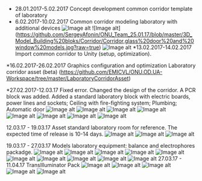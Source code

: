 * 28.01.2017-5.02.2017  Concept development common corridor template of laboratory
* 6.02.2017-10.02.2017 Сommon corridor modeling laboratory with additional devices
![Image alt](https://github.com/SergeyAfonin/ONU_Team_25.01.17/blob/master/3D_Model_Building%20bloks/Corridor/Ceiling%20Lamps%2C%20Ventilation%20and%20Smoke%20removal%2C%20Fire%20sprinkler%20and%20Smoke%20detector.jpg)
![Image alt]  (https://github.com/SergeyAfonin/ONU_Team_25.01.17/blob/master/3D_Model_Building%20bloks/Corridor/Corridor,glass%20door%20and%20window%20models.jpg?raw=true)
![Image alt](https://github.com/SergeyAfonin/ONU_Team_25.01.17/blob/master/3D_Model_Building%20bloks/Corridor/Door,%20Electronic%20key%20lock,%20Switches,%20Electrical%20board.jpg?raw=true)
*13.02.2017-14.02.2017 Import common corridor to Unity (setup, optimization).

*16.02.2017-26.02.2017 Graphics configuration and optimization Laboratory corridor asset (beta) 
(https://github.com/EMICVL/ONU.OD.UA-Workspace/tree/master/LaboratoryCorridorAsset)

*27.02.2017-12.03.17 Fixed error. Changed the design of the corridor. A PCR block was added. Added a standard laboratory block with electric boards, power lines and sockets; Ceiling with fire-fighting system; Plumbing; Automatic door
![Image alt](https://github.com/EMICVL/ONU_Team_25.01.17/blob/master/3D_Model_Building%20bloks/Corridor/LaboratoryCorridor02%20(PCR_block).jpg)
![Image alt](https://github.com/EMICVL/ONU_Team_25.01.17/blob/master/3D_Model_Building%20bloks/Corridor/LaboratoryCorridor01.jpg)
![Image alt](https://github.com/EMICVL/ONU_Team_25.01.17/blob/master/3D_Model_Building%20bloks/Corridor/StandardLaboratory01.jpg)
![Image alt](https://github.com/EMICVL/ONU_Team_25.01.17/blob/master/3D_Model_Building%20bloks/Corridor/StandardLaboratory02.jpg)
![Image alt](https://github.com/EMICVL/ONU_Team_25.01.17/blob/master/3D_Model_Building%20bloks/Corridor/StandardLaboratory03.jpg)
![Image alt](https://github.com/EMICVL/ONU_Team_25.01.17/blob/master/3D_Model_Building%20bloks/Corridor/StandardLaboratory04.jpg)
![Image alt](https://github.com/EMICVL/ONU_Team_25.01.17/blob/master/3D_Model_Building%20bloks/Corridor/StandardLaboratory05.jpg)
![Image alt](https://github.com/EMICVL/ONU_Team_25.01.17/blob/master/3D_Model_Building%20bloks/Corridor/StandardLaboratory06.jpg)

12.03.17 - 19.03.17 Asset standard laboratory room for reference. The expected time of release is 10-14 days.
![Image alt](https://github.com/SergeyAfonin/ONU_Team_25.01.17/blob/master/3D_Model_Building%20bloks/Corridor/StandardLaboratoryUnity01.jpg)
![Image alt](https://github.com/SergeyAfonin/ONU_Team_25.01.17/blob/master/3D_Model_Building%20bloks/Corridor/StandardLaboratoryUnity02.jpg)
![Image alt](https://github.com/SergeyAfonin/ONU_Team_25.01.17/blob/master/3D_Model_Building%20bloks/Corridor/StandardLaboratoryUnity03.jpg)

19.03.17 - 27.03.17 Models laboratory equipment: balance and electrophores packadge.
![Image alt](https://github.com/SergeyAfonin/ONU_Team_25.01.17/blob/master/3D_Model_Building%20bloks/LaboratoryEquipment/Balance/Balance.jpg)
![Image alt](https://github.com/SergeyAfonin/ONU_Team_25.01.17/blob/master/3D_Model_Building%20bloks/LaboratoryEquipment/Electrophores/ElectrophoresBath.jpg)
![Image alt](https://github.com/SergeyAfonin/ONU_Team_25.01.17/blob/master/3D_Model_Building%20bloks/LaboratoryEquipment/Electrophores/ElectrophoresBuffer.jpg)
![Image alt](https://github.com/SergeyAfonin/ONU_Team_25.01.17/blob/master/3D_Model_Building%20bloks/LaboratoryEquipment/Electrophores/ElectrophoresCap.jpg)
![Image alt](https://github.com/SergeyAfonin/ONU_Team_25.01.17/blob/master/3D_Model_Building%20bloks/LaboratoryEquipment/Electrophores/ElectrophoresComb.jpg)
![Image alt](https://github.com/SergeyAfonin/ONU_Team_25.01.17/blob/master/3D_Model_Building%20bloks/LaboratoryEquipment/Electrophores/ElectrophoresGel.jpg)
![Image alt](https://github.com/SergeyAfonin/ONU_Team_25.01.17/blob/master/3D_Model_Building%20bloks/LaboratoryEquipment/Electrophores/ElectrophoresGelTray.jpg)
![Image alt](https://github.com/SergeyAfonin/ONU_Team_25.01.17/blob/master/3D_Model_Building%20bloks/LaboratoryEquipment/Electrophores/ElectrophoresGelTrayStopper.jpg)
![Image alt](https://github.com/SergeyAfonin/ONU_Team_25.01.17/blob/master/3D_Model_Building%20bloks/LaboratoryEquipment/Electrophores/ElectrophoresPowerSupply.jpg)
![Image alt](https://github.com/SergeyAfonin/ONU_Team_25.01.17/blob/master/3D_Model_Building%20bloks/LaboratoryEquipment/Electrophores/ElectrophoresGelPerforated.jpg)
27.03.17 - 11.04.17 TransIlluminator Pack
![Image alt](https://github.com/EMICVL/ONU_Team_25.01.17/blob/master/3D_Model_Building%20bloks/LaboratoryEquipment/TransIlluminator/TransIlluminator_01.jpg)
![Image alt](https://github.com/EMICVL/ONU_Team_25.01.17/blob/master/3D_Model_Building%20bloks/LaboratoryEquipment/TransIlluminator/TransIlluminator_02.jpg)
![Image alt](https://github.com/EMICVL/ONU_Team_25.01.17/blob/master/3D_Model_Building%20bloks/LaboratoryEquipment/TransIlluminator/TransIlluminator_03.jpg)
![Image alt](https://github.com/EMICVL/ONU_Team_25.01.17/blob/master/3D_Model_Building%20bloks/LaboratoryEquipment/TransIlluminator/TransIlluminator_04.jpg)
![Image alt](https://github.com/EMICVL/ONU_Team_25.01.17/blob/master/3D_Model_Building%20bloks/LaboratoryEquipment/TransIlluminator/TransIlluminator_05.jpg)
